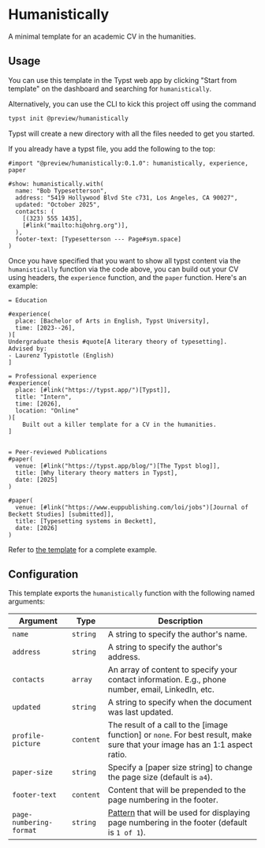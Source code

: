 # Humanistically 

A minimal template for an academic CV in the humanities. 

## Usage

You can use this template in the Typst web app by clicking "Start from template" on the
dashboard and searching for `humanistically`.

Alternatively, you can use the CLI to kick this project off using the command

```sh
typst init @preview/humanistically
```

Typst will create a new directory with all the files needed to get you started.

If you already have a typst file, you add the following to the top:

```typst
#import "@preview/humanistically:0.1.0": humanistically, experience, paper

#show: humanistically.with(
  name: "Bob Typesetterson",
  address: "5419 Hollywood Blvd Ste c731, Los Angeles, CA 90027",
  updated: "October 2025",
  contacts: (
    [(323) 555 1435],
    [#link("mailto:hi@ohrg.org")],
  ),
  footer-text: [Typesetterson --- Page#sym.space]
)
```


Once you have specified that you want to show all typst content via the `humanistically` function via the code above, you can build out your CV using headers, the `experience` function, and the `paper` function.
Here's an example:

```typst
= Education

#experience(
  place: [Bachelor of Arts in English, Typst University],
  time: [2023--26],
)[
Undergraduate thesis #quote[A literary theory of typesetting].
Advised by:
- Laurenz Typistotle (English)
]

= Professional experience 
#experience(
  place: [#link("https://typst.app/")[Typst]],
  title: "Intern",
  time: [2026],
  location: "Online"
)[
    Built out a killer template for a CV in the humanities.
]


= Peer-reviewed Publications
#paper(
  venue: [#link("https://typst.app/blog/")[The Typst blog]],
  title: [Why literary theory matters in Typst], 
  date: [2025] 
)

#paper(
  venue: [#link("https://www.euppublishing.com/loi/jobs")[Journal of Beckett Studies] [submitted]],
  title: [Typesetting systems in Beckett],
  date: [2026]
)
```

Refer to [the template](./template/main.typ) for a complete example.


## Configuration

This template exports the `humanistically` function with the following named arguments:

| Argument | Type | Description |
| --- | --- | --- |
| `name` | `string` | A string to specify the author's name.  |
| `address` | `string` | A string to specify the author's address. |
| `contacts` | `array` | An array of content to specify your contact information. E.g., phone number, email, LinkedIn, etc. |
| `updated` | `string` | A string to specify when the document was last updated. |
| `profile-picture` | `content` | The result of a call to the [image function] or `none`. For best result, make sure that your image has an 1:1 aspect ratio. |
| `paper-size` | `string` | Specify a [paper size string] to change the page size (default is `a4`). |
| `footer-text` | `content` | Content that will be prepended to the page numbering in the footer. |
| `page-numbering-format` | `string` | [Pattern](https://typst.app/docs/reference/model/numbering/#parameters-numbering) that will be used for displaying page numbering in the footer (default is `1 of 1`). |

